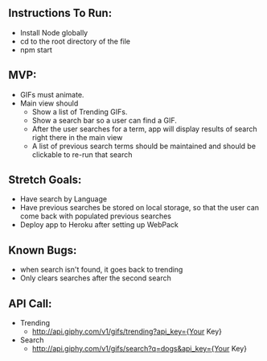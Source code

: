 ## Instructions To Run:
* Install Node globally
* cd to the root directory of the file
* npm start

## MVP:
* GIFs must animate.
* Main view should
  * Show a list of Trending GIFs.
  * Show a search bar so a user can find a GIF.
  * After the user searches for a term, app will display results of search right there in the main view
  * A list of previous search terms should be maintained and should be clickable to re-run that search

## Stretch Goals:
* Have search by Language
* Have previous searches be stored on local storage, so that the user can come back with populated previous searches
* Deploy app to Heroku after setting up WebPack

## Known Bugs:
* when search isn't found, it goes back to trending
* Only clears searches after the second search

## API Call:
* Trending
  * http://api.giphy.com/v1/gifs/trending?api_key={Your Key}
* Search
  * http://api.giphy.com/v1/gifs/search?q=dogs&api_key={Your Key}
